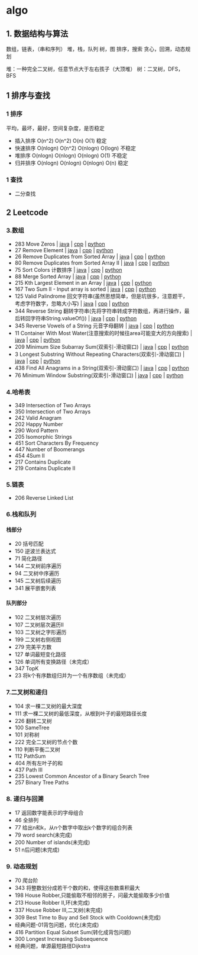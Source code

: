 # algo

## 1. 数据结构与算法
数组，链表，（串和序列）
堆，栈，队列
树，图
排序，搜索
贪心，回溯，动态规划

堆：一种完全二叉树，任意节点大于左右孩子（大顶堆）
树：二叉树，DFS，BFS


## 1 排序与查找
### 1 排序
平均，最坏，最好，空间复杂度，是否稳定
* 插入排序 O(n^2)   O(n^2)   O(n)     O(1)    稳定
* 快速排序 O(nlogn) O(n^2)   O(nlogn) O(logn) 不稳定
* 堆排序     O(nlogn) O(nlogn) O(nlogn) O(1)    不稳定
* 归并排序 O(nlogn) O(nlogn) O(nlogn) O(n)    稳定

### 1 查找
* 二分查找

## 2 Leetcode
### 3.数组
* 283 Move Zeros | [java](https://github.com/SheldonWong/algo/blob/master/src/com/gege/3-array/Leetcode283v3.java) | [cpp]() | [python]()
* 27 Remove Element | [java](https://github.com/SheldonWong/algo/blob/master/src/com/gege/3-array/Leetcode27.java) | [cpp]() | [python]()
* 26 Remove Duplicates from Sorted Array | [java](https://github.com/SheldonWong/algo/blob/master/src/com/gege/3-array/Leetcode26.java) | [cpp]() | [python]()
* 80 Remove Duplicates from Sorted Array II | [java](https://github.com/SheldonWong/algo/blob/master/src/com/gege/3-array/Leetcode80.java) | [cpp]() | [python]()
* 75 Sort Colors 计数排序 | [java](https://github.com/SheldonWong/algo/blob/master/src/com/gege/3-array/Leetcode75.java) | [cpp]() | [python]()
* 88 Merge Sorted Array | [java](https://github.com/SheldonWong/algo/blob/master/src/com/gege/3-array/Leetcode88.java) | [cpp]() | [python]()
* 215 Kth Largest Element in an Array | [java](https://github.com/SheldonWong/algo/blob/master/src/com/gege/3-array/Leetcode215.java) | [cpp]() | [python]()
* 167 Two Sum II - Input array is sorted | [java](https://github.com/SheldonWong/algo/blob/master/src/com/gege/3-array/Leetcode167.java) | [cpp]() | [python]()
* 125 Valid Palindrome 回文字符串(虽然思想简单，但是坑很多，注意题干，考虑字符数字，忽略大小写) | [java](https://github.com/SheldonWong/algo/blob/master/src/com/gege/3-array/Leetcode26.java) | [cpp]() | [python]()
* 344 Reverse String 翻转字符串(先将字符串转成字符数组，再进行操作，最后转回字符串String.valueOf()) | [java](https://github.com/SheldonWong/algo/blob/master/src/com/gege/3-array/Leetcode344.java) | [cpp]() | [python]()
* 345 Reverse Vowels of a String 元音字母翻转 | [java](https://github.com/SheldonWong/algo/blob/master/src/com/gege/3-array/Leetcode345.java) | [cpp]() | [python]()
* 11 Container With Most Water(注意搜索的时候往area可能变大的方向搜索) | [java](https://github.com/SheldonWong/algo/blob/master/src/com/gege/3-array/Leetcode11.java) | [cpp]() | [python]()
* 209 Minimum Size Subarray Sum(双索引-滑动窗口) | [java](https://github.com/SheldonWong/algo/blob/master/src/com/gege/3-array/Leetcode209.java) | [cpp]() | [python]()
* 3 Longest Substring Without Repeating Characters(双索引-滑动窗口) | [java](https://github.com/SheldonWong/algo/blob/master/src/com/gege/3-array/Leetcode3.java) | [cpp]() | [python]()
* 438 Find All Anagrams in a String(双索引-滑动窗口) | [java](https://github.com/SheldonWong/algo/blob/master/src/com/gege/3-array/Leetcode438.java) | [cpp]() | [python]()
* 76 Minimum Window Substring(双索引-滑动窗口) | [java](https://github.com/SheldonWong/algo/blob/master/src/com/gege/3-array/Leetcode76.java) | [cpp]() | [python]()


### 4.哈希表
* 349 Intersection of Two Arrays
* 350 Intersection of Two Arrays
* 242 Valid Anagram
* 202 Happy Number
* 290 Word Pattern
* 205 Isomorphic Strings
* 451 Sort Characters By Frequency
* 447 Number of Boomerangs
* 454 4Sum II
* 217 Contains Duplicate
* 219 Contains Duplicate II

### 5.链表
* 206 Reverse Linked List

### 6.栈和队列
#### 栈部分 
* 20 括号匹配
* 150 逆波兰表达式
* 71 简化路径
* 144 二叉树前序遍历
* 94 二叉树中序遍历
* 145 二叉树后续遍历
* 341 展平嵌套列表

#### 队列部分
* 102 二叉树层次遍历
* 107 二叉树层次遍历II
* 103 二叉树之字形遍历
* 199 二叉树右侧视图
* 279 完美平方数
* 127 单词最短变化路径
* 126 单词所有变换路径（未完成）
* 347 TopK
* 23 将k个有序数组归并为一个有序数组（未完成）

### 7.二叉树和递归
* 104 求一棵二叉树的最大深度
* 111 求一棵二叉树的最低深度，从根到叶子的最短路径长度
* 226 翻转二叉树
* 100 SameTree
* 101 对称树
* 222 完全二叉树的节点个数
* 110 判断平衡二叉树
* 112 PathSum
* 404 所有左叶子的和
* 437 Path III
* 235 Lowest Common Ancestor of a Binary Search Tree  
* 257 Binary Tree Paths

### 8. 递归与回溯
* 17 返回数字能表示的字母组合
* 46 全排列
* 77 给出n和k，从n个数字中取出k个数字的组合列表
* 79 word search(未完成)
* 200 Number of islands(未完成)
* 51 n后问题(未完成)

### 9. 动态规划
* 70 爬台阶
* 343 将整数划分成若干个数的和，使得这些数乘积最大
* 198 House Robber,只能偷取不相邻的房子，问最大能偷取多少价值
* 213 House Robber II,环(未完成)
* 337 House Robber III,二叉树(未完成)
* 309 Best Time to Buy and Sell Stock with Cooldown(未完成)
* 经典问题-01背包问题，优化(未完成)
* 416 Partition Equal Subset Sum(转化成背包问题)
* 300 Longest Increasing Subsequence
* 经典问题，单源最短路径Dijkstra


